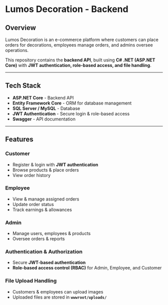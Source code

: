 # Lumos Decoration - Backend

## Overview

Lumos Decoration is an e-commerce platform where customers can place orders for decorations, employees manage orders, and admins oversee operations.

This repository contains the **backend API**, built using **C# .NET (ASP.NET Core)** with **JWT authentication, role-based access, and file handling**.

---

## Tech Stack

- **ASP.NET Core** - Backend API
- **Entity Framework Core** - ORM for database management
- **SQL Server / MySQL** - Database
- **JWT Authentication** - Secure login & role-based access
- **Swagger** - API documentation

---

## Features

### **Customer**
- Register & login with **JWT authentication**
- Browse products & place orders
- View order history

### **Employee**
- View & manage assigned orders
- Update order status
- Track earnings & allowances

### **Admin**
- Manage users, employees & products
- Oversee orders & reports

### **Authentication & Authorization**
- Secure **JWT-based authentication**
- **Role-based access control (RBAC)** for Admin, Employee, and Customer

### **File Upload Handling**
- Customers & employees can upload images
- Uploaded files are stored in **`wwwroot/uploads/`**

